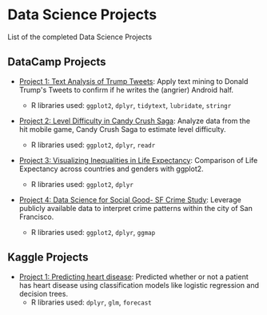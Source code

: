 # Data Science Projects
List of the completed Data Science Projects

## DataCamp Projects 

- [Project 1: Text Analysis of Trump Tweets](https://github.com/cbatra9/DataScienceProjects/blob/master/Text%20Analysis%20of%20Trump%20Tweets.ipynb): Apply text mining to Donald Trump's Tweets to confirm if he writes the (angrier) Android half.
  - R libraries used: `ggplot2`, `dplyr`, `tidytext`, `lubridate`, `stringr`

- [Project 2: Level Difficulty in Candy Crush Saga](https://github.com/cbatra9/DataScienceProjects/blob/master/Level%20Difficulty%20in%20Candy%20Crush%20Saga.ipynb): Analyze data from the hit mobile game, Candy Crush Saga to estimate level difficulty.
  - R libraries used: `ggplot2`, `dplyr`, `readr`
  
- [Project 3: Visualizing Inequalities in Life Expectancy](https://github.com/cbatra9/DataScienceProjects/blob/master/Visualizing%20Inequalities%20in%20Life%20Expectancy.ipynb): Comparison of Life Expectancy across countries and genders with ggplot2.
  - R libraries used: `ggplot2`, `dplyr`
  
- [Project 4: Data Science for Social Good- SF Crime Study](https://github.com/cbatra9/DataScienceProjects/blob/master/Data%20Science%20for%20Social%20Good-%20SF%20Crime%20Study.ipynb): Leverage publicly available data to interpret crime patterns within the city of San Francisco.
  - R libraries used: `ggplot2`, `dplyr`, `ggmap`


## Kaggle Projects 

- [Project 1: Predicting heart disease](https://github.com/cbatra9/DataScienceProjects/blob/master/Predicting%20heart%20disease):
Predicted whether or not a patient has heart disease using classification models like logistic regression and decision trees.
  - R libraries used: `dplyr`, `glm`, `forecast`


